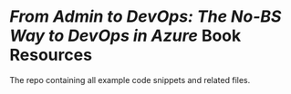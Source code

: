 # _From Admin to DevOps: The No-BS Way to DevOps in Azure_ Book Resources

The repo containing all example code snippets and related files.

